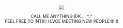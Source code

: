 <p align="center">
  <image src="https://media.discordapp.net/attachments/1036605748794363924/1203310001809133648/wJiqnvsf215aQAAAABJRU5ErkJggg.png?ex=65d0a0c4&is=65be2bc4&hm=237d85bf3e201e019110e4d366ca13c5a040294757948a916368ed09ecfbf3b6&=&format=webp&quality=lossless&width=290&height=316">
</p>


<p align="center">
CALL ME ANYTHING IDK  ... ^_^
<br>
FEEL FREE TO INT!!!! I LVOE MEETING NEW PEOPLE!!!!!!!
<br>

</p>

<p align="center">

<br>





<!--
**deathdelivery/deathdelivery** is a ✨ _special_ ✨ repository because its `README.md` (this file) appears on your GitHub profile.

Here are some ideas to get you started:

- 🔭 I’m currently working on ...
- 🌱 I’m currently learning ...
- 👯 I’m looking to collaborate on ...
- 🤔 I’m looking for help with ...
- 💬 Ask me about ...
- 📫 How to reach me: ...
- 😄 Pronouns: ...
- ⚡ Fun fact: ...
-->
